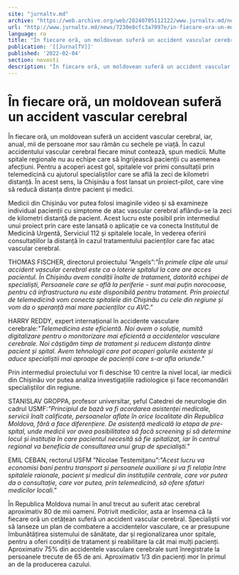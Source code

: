 ```yaml
---
site: "jurnaltv.md"
archive: "https://web.archive.org/web/20240705112122/www.jurnaltv.md/news/7230e8cfc3a7097e/in-fiecare-ora-un-moldovean-sufera-un-accident-vascular-cerebral.html"
url: "http://www.jurnaltv.md/news/7230e8cfc3a7097e/in-fiecare-ora-un-moldovean-sufera-un-accident-vascular-cerebral.html"
language: ro
title: "În fiecare oră, un moldovean suferă un accident vascular cerebral"
publication: '[[JurnalTV]]'
published: '2022-02-04'
section: novosti
description: "În fiecare oră, un moldovean suferă un accident vascular cerebral, iar, anual, mii de persoane mor sau rămân cu sechele pe viață. În cazul accidentului vascular cerebral fiecare minut contează, spun medicii. Multe spitale regionale nu au echipe care să îngrijească pacienții cu asemenea afecțiuni. Pentru a acoperi acest gol, spitalele vor primi consultații prin telemedicină cu ajutorul specialiștilor care se află la zeci de kilometri distanță. În acest sens, la Chișinău a fost lansat un proiect-pilot, care vine să reducă distanța dintre pacient și medici."
---
```


# În fiecare oră, un moldovean suferă un accident vascular cerebral

În fiecare oră, un moldovean suferă un accident vascular cerebral, iar, anual, mii de persoane mor sau rămân cu sechele pe viață. În cazul accidentului vascular cerebral fiecare minut contează, spun medicii. Multe spitale regionale nu au echipe care să îngrijească pacienții cu asemenea afecțiuni. Pentru a acoperi acest gol, spitalele vor primi consultații prin telemedicină cu ajutorul specialiștilor care se află la zeci de kilometri distanță. În acest sens, la Chișinău a fost lansat un proiect-pilot, care vine să reducă distanța dintre pacient și medici.

Medicii din Chișinău vor putea folosi imaginile video și să examineze individual pacienții cu simptome de atac vascular cerebral aflându-se la zeci de kilometri distanță de pacient. Acest lucru este posibil prin intermediul unui proiect prin care este lansată o aplicație ce va conecta Institutul de Medicină Urgentă, Serviciul 112 și spitalele locale, în vederea oferirii consultațiilor la distanță în cazul tratamentului pacienților care fac atac vascular cerebral.

THOMAS FISCHER, directorul proiectului ”Angels”:*"În primele clipe ale unui accident vascular cerebral este ca o loterie spitalul la care are acces pacientul. În Chișinău avem condiții înalte de tratament, datorită echipei de specialiști, Persoanele care se află la periferie - sunt mai puțin norocoase, pentru că infrastructura nu este disponibilă pentru tratament. Prin proiectul de telemedicină vom conecta spitalele din Chișinău cu cele din regiune și vom da o speranță mai mare pacienților cu AVC."*

HARRY REDDY, expert internațional în accidente vasculare cerebrale:*"Telemedicina este eficientă. Noi avem o soluție, numită digitalizare pentru o monitorizare mai eficientă a accidentelor vasculare cerebrale. Noi câștigăm timp de tratament și reducem distanța dintre pacient și spital. Avem tehnologii care pot acoperi golurile existente și aduce specialiștii mai aproape de pacienții care s-ar afla oriunde."*

Prin intermediul proiectului vor fi deschise 10 centre la nivel local, iar medicii din Chișinău vor putea analiza investigațiile radiologice și face recomandări specialiștilor din regiune.

STANISLAV GROPPA, profesor universitar, șeful Catedrei de neurologie din cadrul USMF:*"Principiul de bază va fi acordarea asistenței medicale, servicii înalt calificate, persoanelor aflate în orice localitate din Republica Moldova, fără a face diferențiere. De asistență medicală la etapa de pre-spital, unde medicii vor avea posibilitatea să facă screening și să determine locul și instituția în care pacientul necesită să fie spitalizat, iar în centrul regional va beneficia de consultarea unui grup de specialiști."*

EMIL CEBAN, rectorul USFM ”Nicolae Testemițanu”:*"Acest lucru va economisi bani pentru transport și persoanele auxiliare și va fi relația între spitalele raionale, pacient și medicul din instituțiile centrale, care vor putea da o consultație, care vor putea, prin telemedicină, să ofere sfaturi medicilor locali."*

În Republica Moldova numai în anul trecut au suferit atac cerebral aproximativ 80 de mii oameni. Potrivit medicilor, asta ar însemna că la fiecare oră un cetățean suferă un accident vascular cerebral. Specialiștii vor să lanseze un plan de combatere a accidentelor vasculare, ce ar presupune îmbunătățirea sistemului de sănătate, dar și regionalizarea unor spitale, pentru a oferi condiții de tratament și reabilitare la cât mai mulți pacienți. Aproximativ 75% din accidentele vasculare cerebrale sunt înregistrate la persoanele trecute de 65 de ani. Aproximativ 1/3 din pacienți mor în primul an de la producerea cazului.